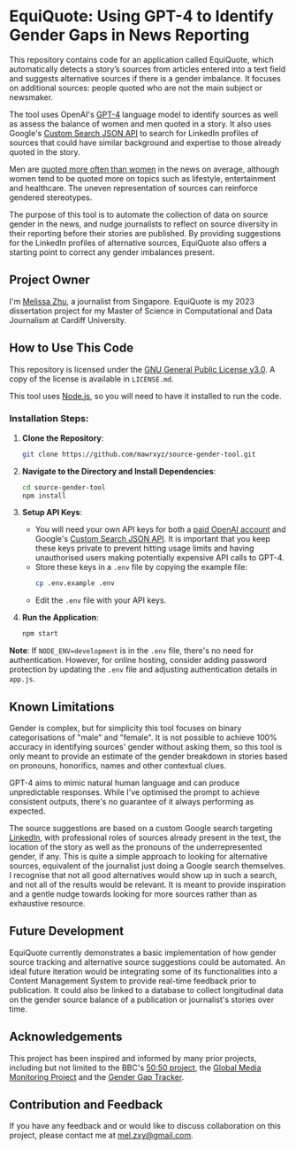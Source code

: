 # EquiQuote: Using GPT-4 to Identify Gender Gaps in News Reporting

This repository contains code for an application called EquiQuote, which automatically detects a story’s sources from articles entered into a text field and suggests alternative sources if there is a gender imbalance. It focuses on additional sources: people quoted who are not the main subject or newsmaker. 

The tool uses OpenAI's [GPT-4](https://openai.com/research/gpt-4) language model to identify sources as well as assess the balance of women and men quoted in a story. It also uses Google's [Custom Search JSON API](https://developers.google.com/custom-search/v1/overview) to search for LinkedIn profiles of sources that could have similar background and expertise to those already quoted in the story.

Men are [quoted more often than women](https://www.ncbi.nlm.nih.gov/pmc/articles/PMC8242240/) in the news on average, although women tend to be quoted more on topics such as lifestyle, entertainment and healthcare. The uneven representation of sources can reinforce gendered stereotypes. 

The purpose of this tool is to automate the collection of data on source gender in the news, and nudge journalists to reflect on source diversity in their reporting before their stories are published. By providing suggestions for the LinkedIn profiles of alternative sources, EquiQuote also offers a starting point to correct any gender imbalances present.

## Project Owner

I'm [Melissa Zhu](https://www.linkedin.com/in/melissa-zhu/), a journalist from Singapore. EquiQuote is my 2023 dissertation project for my Master of Science in Computational and Data Journalism at Cardiff University. 

## How to Use This Code

This repository is licensed under the [GNU General Public License v3.0](https://choosealicense.com/licenses/gpl-3.0/). A copy of the license is available in `LICENSE.md`.

This tool uses [Node.js](https://nodejs.org/en/), so you will need to have it installed to run the code.

### Installation Steps:

1. **Clone the Repository**:
    ```bash
    git clone https://github.com/mawrxyz/source-gender-tool.git
    ```

2. **Navigate to the Directory and Install Dependencies**:
    ```bash
    cd source-gender-tool
    npm install
    ```

3. **Setup API Keys**:  
    - You will need your own API keys for both a [paid OpenAI account](https://openai.com/pricing) and Google's [Custom Search JSON API](https://developers.google.com/custom-search/v1/overview). It is important that you keep these keys private to prevent hitting usage limits and having unauthorised users making potentially expensive API calls to GPT-4.
    - Store these keys in a `.env` file by copying the example file:
        ```bash
        cp .env.example .env
        ```
    - Edit the `.env` file with your API keys.

4. **Run the Application**:
    ```bash
    npm start
    ```

**Note**: If `NODE_ENV=development` is in the `.env` file, there's no need for authentication. However, for online hosting, consider adding password protection by updating the `.env` file and adjusting authentication details in `app.js`.

## Known Limitations

Gender is complex, but for simplicity this tool focuses on binary categorisations of "male" and "female". It is not possible to achieve 100% accuracy in identifying sources' gender without asking them, so this tool is only meant to provide an estimate of the gender breakdown in stories based on pronouns, honorifics, names and other contextual clues. 

GPT-4 aims to mimic natural human language and can produce unpredictable responses. While I've optimised the prompt to achieve consistent outputs, there's no guarantee of it always performing as expected.

The source suggestions are based on a custom Google search targeting [LinkedIn](https://www.linkedin.com/), with professional roles of sources already present in the text, the location of the story as well as the pronouns of the underrepresented gender, if any. This is quite a simple approach to looking for alternative sources, equivalent of the journalist just doing a Google search themselves. I recognise that not all good alternatives would show up in such a search, and not all of the results would be relevant. It is meant to provide inspiration and a gentle nudge towards looking for more sources rather than as exhaustive resource. 

## Future Development

EquiQuote currently demonstrates a basic implementation of how gender source tracking and alternative source suggestions could be automated. An ideal future iteration would be integrating some of its functionalities into a Content Management System to provide real-time feedback prior to publication. It could also be linked to a database to collect longitudinal data on the gender source balance of a publication or journalist's stories over time. 

## Acknowledgements

This project has been inspired and informed by many prior projects, including but not limited to the BBC's [50:50 project](https://www.bbc.co.uk/5050), the [Global Media Monitoring Project](https://www.unesco.org/en/world-media-trends/global-media-monitoring-project-gmmp) and the [Gender Gap Tracker](https://gendergaptracker.research.sfu.ca/). 

## Contribution and Feedback

If you have any feedback and or would like to discuss collaboration on this project, please contact me at [mel.zxy@gmail.com](mailto:mel.zxy@gmail.com). 
